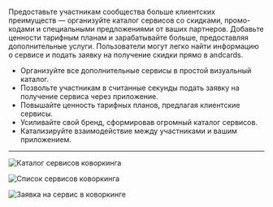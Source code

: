 Предоставьте участникам сообщества больше клиентских преимуществ — организуйте каталог сервисов со скидками, промо-кодами и специальными предложениями от ваших партнеров. Добавьте ценности тарифным планам и зарабатывайте больше, предоставляя дополнительные услуги. Пользователи могут легко найти информацию о сервисе и подать заявку на получение скидки прямо в andcards.

- Организуйте все дополнительные сервисы в простой визуальный каталог.
- Позвольте участникам в считанные секунды подать заявку на получение сервиса через приложение.
- Повышайте ценность тарифных планов, предлагая клиентские сервисы.
- Усиливайте свой бренд, сформировав огромный каталог сервисов.
- Катализируйте взаимодействие между участниками и вашим приложением.

---

![Каталог сервисов коворкинга](https://s3.ap-northeast-2.amazonaws.com/screenshot.andcards.com/andcards-benefits-main-light-en-1920-1200.png)

![Список сервисов коворкинга](https://s3.ap-northeast-2.amazonaws.com/screenshot.andcards.com/andcards-benefits-list-light-en-1920-1200.png)

![Заявка на сервис в коворкинге](https://s3.ap-northeast-2.amazonaws.com/screenshot.andcards.com/andcards-benefits-apply-light-en-1920-1200.png)
